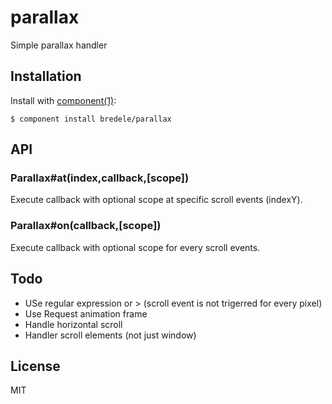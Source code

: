
# parallax

  Simple parallax handler

## Installation

  Install with [component(1)](http://component.io):

    $ component install bredele/parallax

## API

### Parallax#at(index,callback,[scope])

  Execute callback with optional scope at specific scroll events (indexY).

### Parallax#on(callback,[scope])

  Execute callback with optional scope for every scroll events.

## Todo

  - USe regular expression or > (scroll event is not trigerred for every pixel)
  - Use Request animation frame
  - Handle horizontal scroll
  - Handler scroll elements (not just window)


## License

  MIT
